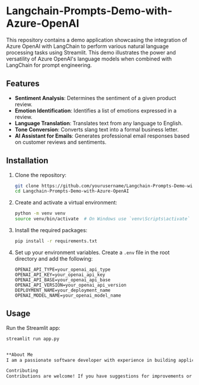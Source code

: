 # Langchain-Prompts-Demo-with-Azure-OpenAI
This repository contains a demo application showcasing the integration of Azure OpenAI with LangChain to perform various natural language processing tasks using Streamlit. This demo illustrates the power and versatility of Azure OpenAI's language models when combined with LangChain for prompt engineering.

## Features

- **Sentiment Analysis**: Determines the sentiment of a given product review.
- **Emotion Identification**: Identifies a list of emotions expressed in a review.
- **Language Translation**: Translates text from any language to English.
- **Tone Conversion**: Converts slang text into a formal business letter.
- **AI Assistant for Emails**: Generates professional email responses based on customer reviews and sentiments.

## Installation

1. Clone the repository:
    ```sh
    git clone https://github.com/yourusername/Langchain-Prompts-Demo-with-Azure-OpenAI.git
    cd Langchain-Prompts-Demo-with-Azure-OpenAI
    ```

2. Create and activate a virtual environment:
    ```sh
    python -m venv venv
    source venv/bin/activate  # On Windows use `venv\Scripts\activate`
    ```

3. Install the required packages:
    ```sh
    pip install -r requirements.txt
    ```

4. Set up your environment variables. Create a `.env` file in the root directory and add the following:
    ```
    OPENAI_API_TYPE=your_openai_api_type
    OPENAI_API_KEY=your_openai_api_key
    OPENAI_API_BASE=your_openai_api_base
    OPENAI_API_VERSION=your_openai_api_version
    DEPLOYMENT_NAME=your_deployment_name
    OPENAI_MODEL_NAME=your_openai_model_name
    ```

## Usage

Run the Streamlit app:
```sh
streamlit run app.py


**About Me
I am a passionate software developer with experience in building applications using AI and machine learning technologies. This demo project is part of my efforts to explore the capabilities of Azure OpenAI and LangChain for advanced NLP tasks. Feel free to reach out to me on LinkedIn or Twitter.

Contributing
Contributions are welcome! If you have suggestions for improvements or new features, please open an issue or submit a pull request.**

